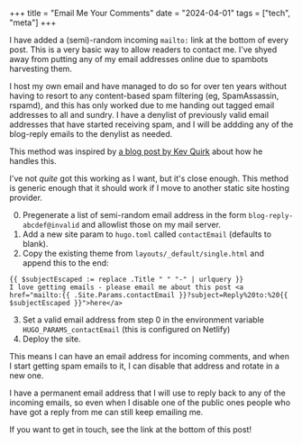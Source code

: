 +++
title = "Email Me Your Comments"
date = "2024-04-01"
tags = ["tech", "meta"]
+++

I have added a (semi)-random incoming `mailto:` link at the bottom of every post. This is a very basic way to allow readers to contact me. I've shyed away from putting any of my email addresses online due to spambots harvesting them.

I host my own email and have managed to do so for over ten years without having to resort to any content-based spam filtering (eg, SpamAssassin, rspamd), and this has only worked due to me handing out tagged email addresses to all and sundry. I have a denylist of previously valid email addresses that have started receiving spam, and I will be addding any of the blog-reply emails to the denylist as needed.

This method was inspired by [a blog post by Kev Quirk](https://kevquirk.com/ban-the-spam) about how he handles this.

I've not *quite* got this working as I want, but it's close enough. This method is generic enough that it should work if I move to another static site hosting provider.

0. Pregenerate a list of semi-random email address in the form `blog-reply-abcdef@invalid` and allowlist those on my mail server.
1. Add a new site param to `hugo.toml` called `contactEmail` (defaults to blank).
2. Copy the existing theme from `layouts/_default/single.html` and append this to the end:

```golang
{{ $subjectEscaped := replace .Title " " "-" | urlquery }}
I love getting emails - please email me about this post <a href="mailto:{{ .Site.Params.contactEmail }}?subject=Reply%20to:%20{{ $subjectEscaped }}">here</a>
```

3. Set a valid email address from step 0 in the environment variable `HUGO_PARAMS_contactEmail` (this is configured on Netlify)
4. Deploy the site.

This means I can have an email address for incoming comments, and when I start getting spam emails to it, I can disable that address and rotate in a new one.

I have a permanent email address that I will use to reply back to any of the incoming emails, so even when I disable one of the public ones people who have got a reply from me can still keep emailing me.

If you want to get in touch, see the link at the bottom of this post!
